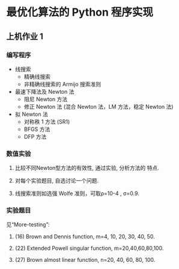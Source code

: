 # 最优化算法的 Python 程序实现

## 上机作业 1

### 编写程序

- 线搜索
	- 精确线搜索
	- 非精确线搜索的 Armijo 搜索准则
- 最速下降法及 Newton 法
	- 阻尼 Newton 方法
	- 修正 Newton 法 (混合 Newton 法，LM 方法，稳定 Newton 法)
- 拟 Newton 法
	- 对称秩 1 方法 (SR1)
	- BFGS 方法
	- DFP 方法

### 数值实验

1) 比较不同Newton型方法的有效性, 通过实验, 分析方法的 特点.

2) 对每个实验题目, 自选讨论一个问题.

3) 线搜索准则如选强 Wolfe 准则，可取ρ=10-4 , σ=0.9.

### 实验题目

见“More-testing”:

1) (16) Brown and Dennis function, m=4, 10, 20, 30, 40, 50. 

2) (22) Extended Powell singular function, m=20,40,60,80,100. 

3) (27) Brown almost linear function, n=20, 40, 60, 80, 100.